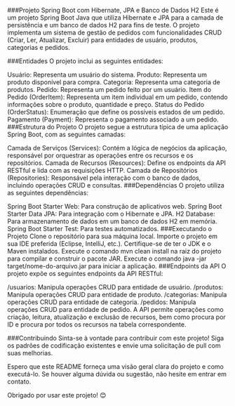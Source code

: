 ###Projeto Spring Boot com Hibernate, JPA e Banco de Dados H2
Este é um projeto Spring Boot Java que utiliza Hibernate e JPA para a camada de persistência e um banco de dados H2 para fins de teste. O projeto implementa um sistema de gestão de pedidos com funcionalidades CRUD (Criar, Ler, Atualizar, Excluir) para entidades de usuário, produtos, categorias e pedidos.

###Entidades
O projeto inclui as seguintes entidades:

Usuário: Representa um usuário do sistema.
Produto: Representa um produto disponível para compra.
Categoria: Representa uma categoria de produtos.
Pedido: Representa um pedido feito por um usuário.
Item do Pedido (OrderItem): Representa um item individual em um pedido, contendo informações sobre o produto, quantidade e preço.
Status do Pedido (OrderStatus): Enumeração que define os possíveis estados de um pedido.
Pagamento (Payment): Representa o pagamento associado a um pedido.
###Estrutura do Projeto
O projeto segue a estrutura típica de uma aplicação Spring Boot, com as seguintes camadas:

Camada de Serviços (Services): Contém a lógica de negócios da aplicação, responsável por orquestrar as operações entre os recursos e os repositórios.
Camada de Recursos (Resources): Define os endpoints da API RESTful e lida com as requisições HTTP.
Camada de Repositórios (Repositories): Responsável pela interação com o banco de dados, incluindo operações CRUD e consultas.
###Dependências
O projeto utiliza as seguintes dependências:

Spring Boot Starter Web: Para construção de aplicativos web.
Spring Boot Starter Data JPA: Para integração com o Hibernate e JPA.
H2 Database: Para armazenamento de dados em um banco de dados H2 em memória.
Spring Boot Starter Test: Para testes automatizados.
###Executando o Projeto
Clone o repositório para sua máquina local.
Importe o projeto em sua IDE preferida (Eclipse, IntelliJ, etc.).
Certifique-se de ter o JDK e o Maven instalados.
Execute o comando mvn clean install na raiz do projeto para compilar e construir o pacote JAR.
Execute o comando java -jar target/nome-do-arquivo.jar para iniciar a aplicação.
###Endpoints da API
O projeto expõe os seguintes endpoints da API RESTful:

/usuarios: Manipula operações CRUD para entidade de usuário.
/produtos: Manipula operações CRUD para entidade de produto.
/categorias: Manipula operações CRUD para entidade de categoria.
/pedidos: Manipula operações CRUD para entidade de pedido.
A API permite operações como criação, leitura, atualização e exclusão de recursos, bem como procura por ID e procura por todos os recursos na tabela correspondente.

###Contribuindo
Sinta-se à vontade para contribuir com este projeto! Siga os padrões de codificação existentes e envie uma solicitação de pull com suas melhorias.

Espero que este README forneça uma visão geral clara do projeto e como executá-lo. Se houver alguma dúvida ou sugestão, não hesite em entrar em contato.

Obrigado por usar este projeto! 😊

